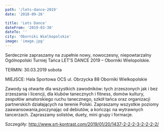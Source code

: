 ```yaml
---
path: '/lets-dance-2019'
date: '2018-09-26'

title: 'Lets Dance'
dateFrom: '2019-03-30'
dateTo: ''
city: 'Oborniki Wielkopolskie'
image: 'image.jpg'
---
```

Serdecznie zapraszamy na zupełnie nowy, nowoczesny, niepowtarzalny Ogólnopolski Turniej Tańca LET’S DANCE 2019 – Oborniki Wielopolskie.

TERMIN: 30.03.2019 sobota

MIEJSCE:  Hala Sportowa OCS ul. Obrzycka 88 Oborniki Wielkopolskie 

Zawody są otwarte dla wszystkich zawodników: tych zrzeszonych jak i bez zrzeszania i licencji, dla klubów tanecznych i fitness, domów kultury, zespołów amatorskiego ruchu tanecznego, szkół tańca oraz organizacji partnerskich działających na terenie Polski.
Zapraszamy wszystkie poziomy zaawansowania,poczynając od debiutów, a  kończąc na wytrawnych tancerzach. Zapraszamy solistów, duety, mini grupy i formacje.

Szczegóły:
http://www.srt-kontrast.com/2019/01/20/1437-2-2-2-3-2-2-2-2/